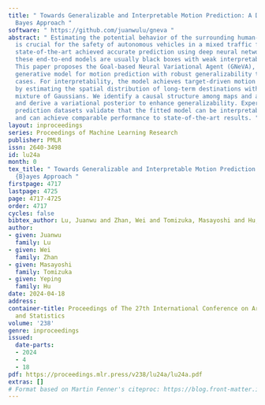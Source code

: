 ```yaml
---
title: " Towards Generalizable and Interpretable Motion Prediction: A Deep Variational
  Bayes Approach "
software: " https://github.com/juanwulu/gneva "
abstract: " Estimating the potential behavior of the surrounding human-driven vehicles
  is crucial for the safety of autonomous vehicles in a mixed traffic flow. Recent
  state-of-the-art achieved accurate prediction using deep neural networks. However,
  these end-to-end models are usually black boxes with weak interpretability and generalizability.
  This paper proposes the Goal-based Neural Variational Agent (GNeVA), an interpretable
  generative model for motion prediction with robust generalizability to out-of-distribution
  cases. For interpretability, the model achieves target-driven motion prediction
  by estimating the spatial distribution of long-term destinations with a variational
  mixture of Gaussians. We identify a causal structure among maps and agents’ histories
  and derive a variational posterior to enhance generalizability. Experiments on motion
  prediction datasets validate that the fitted model can be interpretable and generalizable
  and can achieve comparable performance to state-of-the-art results. "
layout: inproceedings
series: Proceedings of Machine Learning Research
publisher: PMLR
issn: 2640-3498
id: lu24a
month: 0
tex_title: " Towards Generalizable and Interpretable Motion Prediction: A Deep Variational
  {B}ayes Approach "
firstpage: 4717
lastpage: 4725
page: 4717-4725
order: 4717
cycles: false
bibtex_author: Lu, Juanwu and Zhan, Wei and Tomizuka, Masayoshi and Hu, Yeping
author:
- given: Juanwu
  family: Lu
- given: Wei
  family: Zhan
- given: Masayoshi
  family: Tomizuka
- given: Yeping
  family: Hu
date: 2024-04-18
address:
container-title: Proceedings of The 27th International Conference on Artificial Intelligence
  and Statistics
volume: '238'
genre: inproceedings
issued:
  date-parts:
  - 2024
  - 4
  - 18
pdf: https://proceedings.mlr.press/v238/lu24a/lu24a.pdf
extras: []
# Format based on Martin Fenner's citeproc: https://blog.front-matter.io/posts/citeproc-yaml-for-bibliographies/
---
```


